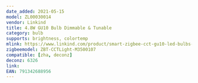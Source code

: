 ```yaml
---
date_added: 2021-05-15
model: ZL00030014
vendor: Linkind
title: 4.8W GU10 Bulb Dimmable & Tunable
category: bulb
supports: brightness, colortemp
mlink: https://www.linkind.com/product/smart-zigbee-cct-gu10-led-bulbs-eu/
zigbeemodel: ZBT-CCTLight-M3500107
compatible: [zha, deconz]
deconz: 6326
link: 
EAN: 791342688956
---
```

